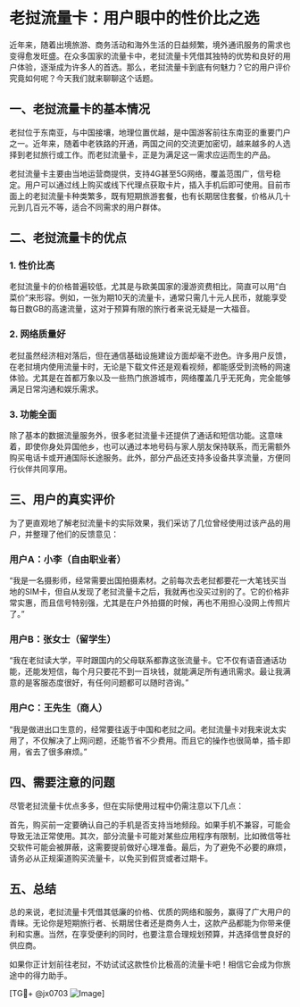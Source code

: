 # 老挝流量卡：用户眼中的性价比之选

近年来，随着出境旅游、商务活动和海外生活的日益频繁，境外通讯服务的需求也变得愈发旺盛。在众多国家的流量卡中，老挝流量卡凭借其独特的优势和良好的用户体验，逐渐成为许多人的首选。那么，老挝流量卡到底有何魅力？它的用户评价究竟如何呢？今天我们就来聊聊这个话题。

## 一、老挝流量卡的基本情况

老挝位于东南亚，与中国接壤，地理位置优越，是中国游客前往东南亚的重要门户之一。近年来，随着中老铁路的开通，两国之间的交流更加密切，越来越多的人选择到老挝旅行或工作。而老挝流量卡，正是为满足这一需求应运而生的产品。

老挝流量卡主要由当地运营商提供，支持4G甚至5G网络，覆盖范围广，信号稳定。用户可以通过线上购买或线下代理点获取卡片，插入手机后即可使用。目前市面上的老挝流量卡种类繁多，既有短期旅游套餐，也有长期居住套餐，价格从几十元到几百元不等，适合不同需求的用户群体。

## 二、老挝流量卡的优点

### 1. 性价比高

老挝流量卡的价格普遍较低，尤其是与欧美国家的漫游资费相比，简直可以用“白菜价”来形容。例如，一张为期10天的流量卡，通常只需几十元人民币，就能享受每日数GB的高速流量，这对于预算有限的旅行者来说无疑是一大福音。

### 2. 网络质量好

老挝虽然经济相对落后，但在通信基础设施建设方面却毫不逊色。许多用户反馈，在老挝境内使用流量卡时，无论是下载文件还是观看视频，都能感受到流畅的网速体验。尤其是在首都万象以及一些热门旅游城市，网络覆盖几乎无死角，完全能够满足日常沟通和娱乐需求。

### 3. 功能全面

除了基本的数据流量服务外，很多老挝流量卡还提供了通话和短信功能。这意味着，即使你身处异国他乡，也可以通过本地号码与家人朋友保持联系，而无需额外购买电话卡或开通国际长途服务。此外，部分产品还支持多设备共享流量，方便同行伙伴共同享用。

## 三、用户的真实评价

为了更直观地了解老挝流量卡的实际效果，我们采访了几位曾经使用过该产品的用户，并整理了他们的反馈意见：

### 用户A：小李（自由职业者）

“我是一名摄影师，经常需要出国拍摄素材。之前每次去老挝都要花一大笔钱买当地的SIM卡，但自从发现了老挝流量卡之后，我就再也没买过别的了。它的价格非常实惠，而且信号特别强，尤其是在户外拍摄的时候，再也不用担心没网上传照片了。”

### 用户B：张女士（留学生）

“我在老挝读大学，平时跟国内的父母联系都靠这张流量卡。它不仅有语音通话功能，还能发短信，每个月只要花不到一百块钱，就能满足所有通讯需求。最让我满意的是客服态度很好，有任何问题都可以随时咨询。”

### 用户C：王先生（商人）

“我是做进出口生意的，经常要往返于中国和老挝之间。老挝流量卡对我来说太实用了，不仅解决了上网问题，还能节省不少费用。而且它的操作也很简单，插卡即用，省去了很多麻烦。”

## 四、需要注意的问题

尽管老挝流量卡优点多多，但在实际使用过程中仍需注意以下几点：

首先，购买前一定要确认自己的手机是否支持当地频段。如果手机不兼容，可能会导致无法正常使用。其次，部分流量卡可能对某些应用程序有限制，比如微信等社交软件可能会被屏蔽，这需要提前做好心理准备。最后，为了避免不必要的麻烦，请务必从正规渠道购买流量卡，以免买到假货或者过期卡。

## 五、总结

总的来说，老挝流量卡凭借其低廉的价格、优质的网络和服务，赢得了广大用户的青睐。无论你是短期旅行者、长期居住者还是商务人士，这款产品都能为你带来便利和实惠。当然，在享受便利的同时，也要注意合理规划预算，并选择信誉良好的供应商。

如果你正计划前往老挝，不妨试试这款性价比极高的流量卡吧！相信它会成为你旅途中的得力助手。

[TG💪+ @jx0703 ![Image](https://github.com/user-attachments/assets/dbca1d08-cadb-493c-b0ec-ad6f7a83f270)]